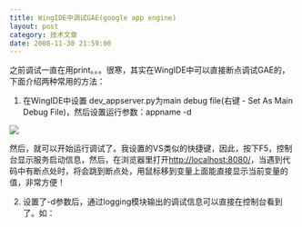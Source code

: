 ```yaml
---
title: WingIDE中调试GAE(google app engine)
layout: post
category: 技术文章
date: 2008-11-30 21:59:00
---
```


之前调试一直在用print。。。很寒，其实在WingIDE中可以直接断点调试GAE的，下面介绍两种常用的方法：

1. 在WingIDE中设置 dev_appserver.py为main debug file(右键 - Set As Main Debug File)，然后设置运行参数：appname -d

![](http://www.cnblogs.com/images/cnblogs_com/coderzh/gae/gaedebug.png)

然后，就可以开始运行调试了。我设置的VS类似的快捷键，因此，按下F5，控制台显示服务启动信息，然后，在浏览器里打开[http://localhost:8080/](http://localhost:8080/)，当遇到代码中有断点处时，将会跳到断点处，用鼠标移到变量上面能直接显示当前变量的值，非常方便！

2. 设置了-d参数后，通过logging模块输出的调试信息可以直接在控制台看到了。如：

<div class="cnblogs_code"><!--

Code highlighting produced by Actipro CodeHighlighter (freeware)

http://www.CodeHighlighter.com/

--><span style="color: #0000ff">import</span><span style="color: #000000">&nbsp;logging

logging.debug(</span><span style="color: #800000">"</span><span style="color: #800000">curPage&nbsp;is</span><span style="color: #800000">"</span><span style="color: #000000">&nbsp;</span><span style="color: #000000">+</span><span style="color: #000000">&nbsp;curPage)</span></div>
